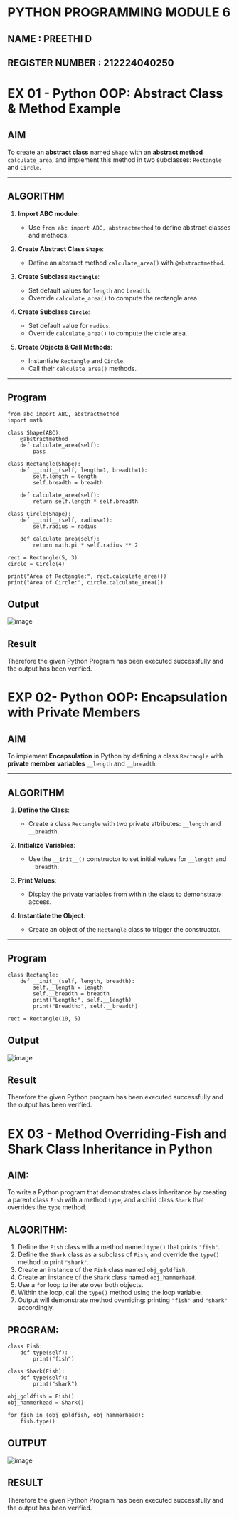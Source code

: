 # PYTHON PROGRAMMING MODULE 6
## NAME : PREETHI D
## REGISTER NUMBER : 212224040250

# EX 01 - Python OOP: Abstract Class & Method Example

##  AIM

To create an **abstract class** named `Shape` with an **abstract method** `calculate_area`, and implement this method in two subclasses: `Rectangle` and `Circle`.

---

##  ALGORITHM

1. **Import ABC module**:
   - Use `from abc import ABC, abstractmethod` to define abstract classes and methods.

2. **Create Abstract Class `Shape`**:
   - Define an abstract method `calculate_area()` with `@abstractmethod`.

3. **Create Subclass `Rectangle`**:
   - Set default values for `length` and `breadth`.
   - Override `calculate_area()` to compute the rectangle area.

4. **Create Subclass `Circle`**:
   - Set default value for `radius`.
   - Override `calculate_area()` to compute the circle area.

5. **Create Objects & Call Methods**:
   - Instantiate `Rectangle` and `Circle`.
   - Call their `calculate_area()` methods.

---

##  Program
```
from abc import ABC, abstractmethod
import math

class Shape(ABC):
    @abstractmethod
    def calculate_area(self):
        pass

class Rectangle(Shape):
    def __init__(self, length=1, breadth=1):
        self.length = length
        self.breadth = breadth

    def calculate_area(self):
        return self.length * self.breadth

class Circle(Shape):
    def __init__(self, radius=1):
        self.radius = radius

    def calculate_area(self):
        return math.pi * self.radius ** 2

rect = Rectangle(5, 3)
circle = Circle(4)

print("Area of Rectangle:", rect.calculate_area())
print("Area of Circle:", circle.calculate_area())

```
## Output
![image](https://github.com/user-attachments/assets/4da7ac71-de40-4a46-bf6a-b7c48cdd9776)

## Result
Therefore the given Python Program has been executed successfully and the output has been verified.

# EXP 02- Python OOP: Encapsulation with Private Members

## AIM

To implement **Encapsulation** in Python by defining a class `Rectangle` with **private member variables** `__length` and `__breadth`.

---

##  ALGORITHM

1. **Define the Class**:
   - Create a class `Rectangle` with two private attributes: `__length` and `__breadth`.

2. **Initialize Variables**:
   - Use the `__init__()` constructor to set initial values for `__length` and `__breadth`.

3. **Print Values**:
   - Display the private variables from within the class to demonstrate access.

4. **Instantiate the Object**:
   - Create an object of the `Rectangle` class to trigger the constructor.

---

## Program
```
class Rectangle:
    def __init__(self, length, breadth):
        self.__length = length
        self.__breadth = breadth
        print("Length:", self.__length)
        print("Breadth:", self.__breadth)

rect = Rectangle(10, 5)

```
## Output
![image](https://github.com/user-attachments/assets/b8ba83e5-9733-47b6-82d3-c3d4197dda26)

## Result
Therefore the given Python program has been executed successfully and the output has been verified.
# EX 03 -  Method Overriding-Fish and Shark Class Inheritance in Python

##  AIM:
To write a Python program that demonstrates class inheritance by creating a parent class `Fish` with a method `type`, and a child class `Shark` that overrides the `type` method.

##  ALGORITHM:

1. Define the `Fish` class with a method named `type()` that prints `"fish"`.
2. Define the `Shark` class as a subclass of `Fish`, and override the `type()` method to print `"shark"`.
3. Create an instance of the `Fish` class named `obj_goldfish`.
4. Create an instance of the `Shark` class named `obj_hammerhead`.
5. Use a `for` loop to iterate over both objects.
6. Within the loop, call the `type()` method using the loop variable.
7. Output will demonstrate method overriding: printing `"fish"` and `"shark"` accordingly.

##  PROGRAM:
```
class Fish:
    def type(self):
        print("fish")

class Shark(Fish):
    def type(self):
        print("shark")

obj_goldfish = Fish()
obj_hammerhead = Shark()

for fish in (obj_goldfish, obj_hammerhead):
    fish.type()

```
## OUTPUT
![image](https://github.com/user-attachments/assets/2ae1d84b-440c-4ec9-b9fc-2ce594faed5f)

## RESULT
Therefore the given Python Program has been executed successfully and the output has been verified.
